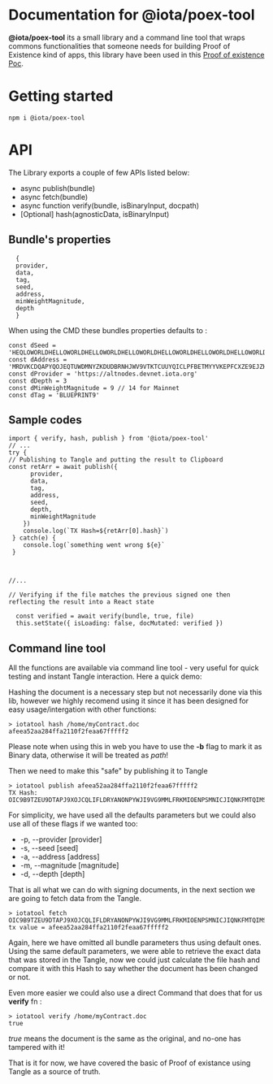 # Documentation for @iota/poex-tool
**@iota/poex-tool** its a small library and a command line tool that wraps commons functionalities that someone needs for building Proof of Existence kind of apps, this library have been used in this [Proof of existence Poc](https://build-vvzhlpnvdd.now.sh/).

# Getting started
```
npm i @iota/poex-tool
```

# API

The Library exports a couple of few APIs listed below:


* async publish(bundle)
* async fetch(bundle)
* async function verify(bundle, isBinaryInput, docpath)
* [Optional] hash(agnosticData, isBinaryInput)

## Bundle's properties

```
  {
  provider,
  data,
  tag,
  seed,
  address,
  minWeightMagnitude,
  depth
  }
```

When using the CMD these bundles properties defaults to :

```
const dSeed = 'HEQLOWORLDHELLOWORLDHELLOWORLDHELLOWORLDHELLOWORLDHELLOWORLDHELLOWORLDHELLOWORL9D'
const dAddress = 'MRDVKCDQAPYQOJEQTUWDMNYZKDUDBRNHJWV9VTKTCUUYQICLPFBETMYYVKEPFCXZE9EJZHFUWJZVEWUCWSGDUVMOYD'
const dProvider = 'https://altnodes.devnet.iota.org'
const dDepth = 3
const dMinWeightMagnitude = 9 // 14 for Mainnet
const dTag = 'BLUEPRINT9'
```

## Sample codes

```
import { verify, hash, publish } from '@iota/poex-tool'
// ...
try {
// Publishing to Tangle and putting the result to Clipboard
const retArr = await publish({
      provider,
      data,
      tag,
      address,
      seed,
      depth,
      minWeightMagnitude
    })
    console.log(`TX Hash=${retArr[0].hash}`)
 } catch(e) {
    console.log(`something went wrong ${e}`
 }



//...

// Verifying if the file matches the previous signed one then reflecting the result into a React state

  const verified = await verify(bundle, true, file)
  this.setState({ isLoading: false, docMutated: verified })

```

## Command line tool

All the functions are available via command line tool - very useful for quick testing and instant Tangle interaction.
Here a quick demo:

Hashing the document is a necessary step but not necessarily done via this lib, however we highly recomend using it since it has been designed for easy usage/intergation with other functions:

```
> iotatool hash /home/myContract.doc
afeea52aa284ffa2110f2feaa67fffff2
```
Please note when using this in web you have to use the **-b** flag to mark it as Binary data, otherwise it will be treated as *path*!

Then we need to make this "safe" by publishing it to Tangle

```
> iotatool publish afeea52aa284ffa2110f2feaa67fffff2
TX Hash: OIC9B9TZEU9DTAPJ9XOJCQLIFLDRYANONPYWJI9VG9MMLFRKMIOENPSMNICJIQNKFMTQIMSSGOOJIH999
```
For simplicity, we have used all the defaults parameters but we could also use all of these flags if we wanted too:

* -p, --provider [provider]
* -s, --seed [seed]
* -a, --address [address]
* -m, --magnitude [magnitude]
* -d, --depth [depth]

That is all what we can do with signing documents, in the next section we are going to fetch data from the Tangle.


```
> iotatool fetch OIC9B9TZEU9DTAPJ9XOJCQLIFLDRYANONPYWJI9VG9MMLFRKMIOENPSMNICJIQNKFMTQIMSSGOOJIH999
tx value = afeea52aa284ffa2110f2feaa67fffff2
```
Again, here we have omitted all bundle parameters thus using default ones.
Using the same default parameters, we were able to retrieve the exact data that was stored in the Tangle, now we could just calculate the file hash and compare it with this Hash to say whether the document has been changed or not.

Even more easier we could also use a direct Command that does that for us **verify** fn :


```
> iotatool verify /home/myContract.doc
true
```

*true* means the document is the same as the original, and no-one has tampered with it!




That is it for now, we have covered the basic of Proof of existance using Tangle as a source of truth.
